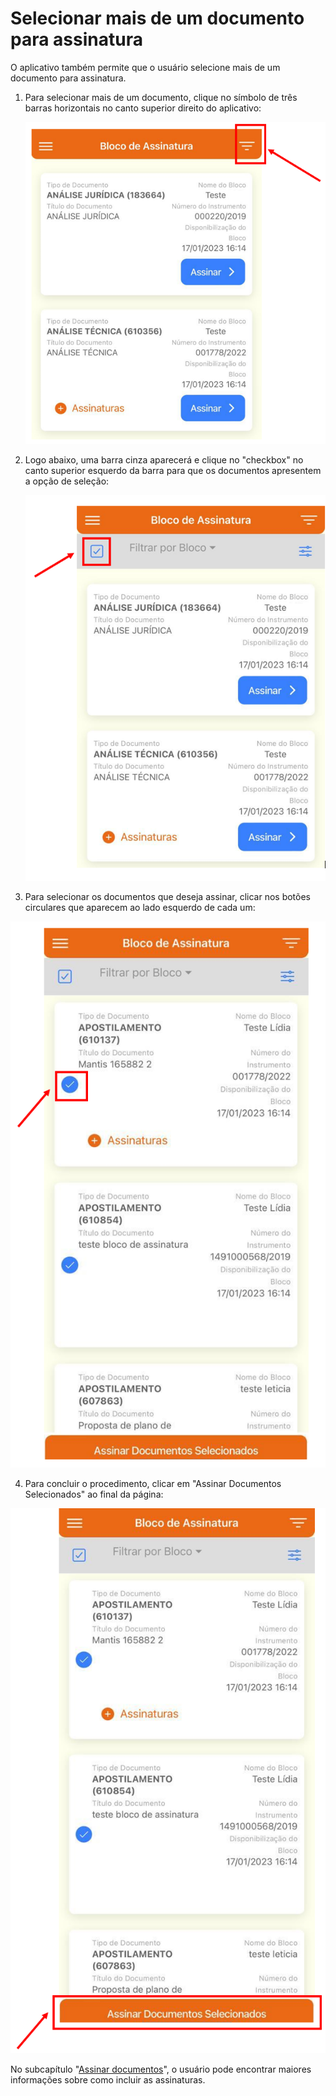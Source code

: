 # Selecionar mais de um documento para assinatura

O aplicativo também permite que o usuário selecione mais de um documento para assinatura.

1.  Para selecionar mais de um documento, clique no símbolo de três barras horizontais no canto superior direito do aplicativo:

    ![](<../../../.gitbook/assets/image (12).png>)
2.  Logo abaixo, uma barra cinza aparecerá e clique no "checkbox" no canto superior esquerdo da barra para que os documentos apresentem a opção de seleção:

    ![](<../../../.gitbook/assets/image (53).png>)
3. Para selecionar os documentos que deseja assinar, clicar nos botões circulares que aparecem ao lado esquerdo de cada um:

![](<../../../.gitbook/assets/image (78).png>)

4. Para concluir o procedimento, clicar em "Assinar Documentos Selecionados" ao final da página:

![](<../../../.gitbook/assets/image (72).png>)

No subcapítulo "[Assinar documentos](assinar-documentos.md)", o usuário pode encontrar maiores informações sobre como incluir as assinaturas.
